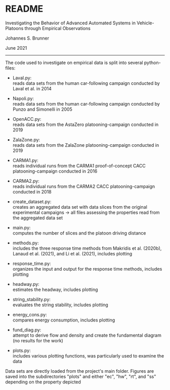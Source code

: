 # README

Investigating the Behavior of Advanced Automated Systems in Vehicle-Platoons through Empirical Observations

Johannes S. Brunner

June 2021
__________________________________

The code used to investigate on empirical data is split into several python-files:


- Laval.py:             
reads data sets from the human car-following campaign conducted by Laval et al. in 2014

- Napoli.py:            
reads data sets from the human car-following campaign conducted by Punzo and Simonelli in 2005

- OpenACC.py:           
reads data sets from the AstaZero platooning-campaign conducted in 2019

- ZalaZone.py:          
reads data sets from the ZalaZone platooning-campaign conducted in 2019

- CARMA1.py:            
reads individual runs from the CARMA1 proof-of-concept CACC platooning-campaign conducted in 2016

- CARMA2.py:            
reads individual runs from the CARMA2 CACC platooning-campaign conducted in 2018

- create_dataset.py:    
creates an aggregated data set with data slices from the original experimental campaigns -> all files assessing the properties read from the aggregated data set

- main.py:              
computes the number of slices and the platoon driving distance 

- methods.py:          
includes the three response time methods from Makridis et al. (2020b), Lanaud et al. (2021), and Li et al. (2021), includes plotting

- response_time.py:     
organizes the input and output for the response time methods, includes plotting

- headway.py:           
estimates the headway, includes plotting

- string_stability.py:  
evaluates the string stability, includes plotting

- energy_cons.py:       
compares energy consumption, includes plotting

- fund_diag.py:        
attempt to derive flow and density and create the fundamental diagram (no results for the work)

- plots.py:             
includes various plotting functions, was particularly used to examine the data


Data sets are directly loaded from the project's main folder.
Figures are saved into the subdirectories "plots" and either "ec", "hw", "rt", and "ss" depending on the property depicted
